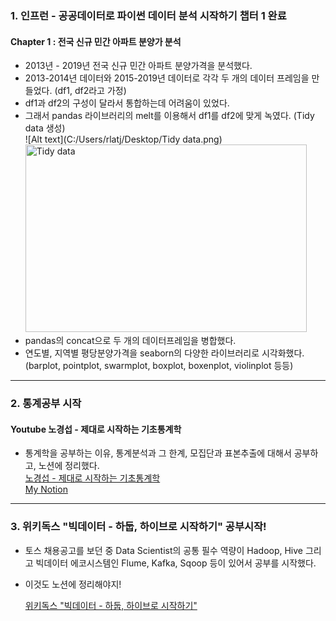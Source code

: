 ### 1. 인프런 - 공공데이터로 파이썬 데이터 분석 시작하기 챕터 1 완료
#### Chapter 1 : 전국 신규 민간 아파트 분양가 분석

- 2013년 - 2019년 전국 신규 민간 아파트 분양가격을 분석했다.       
- 2013-2014년 데이터와 2015-2019년 데이터로 각각 두 개의 데이터 프레임을 만들었다. (df1, df2라고 가정)
- df1과 df2의 구성이 달라서 통합하는데 어려움이 있었다.
- 그래서 pandas 라이브러리의 melt를 이용해서 df1를 df2에 맞게 녹였다. (Tidy data 생성)          
![Alt text](C:/Users/rlatj/Desktop/Tidy data.png)
<img src="C:/Users/rlatj/Desktop/Tidy data.png" width="450px" height="300px" title="px(픽셀) 크기 설정" alt="Tidy data"></img><br/>
- pandas의 concat으로 두 개의 데이터프레임을 병합했다.
- 연도별, 지역별 평당분양가격을 seaborn의 다양한 라이브러리로 시각화했다. (barplot, pointplot, swarmplot, boxplot, boxenplot, violinplot 등등)               


                
- - -             

### 2. 통계공부 시작
#### Youtube 노경섭 - 제대로 시작하는 기초통계학
- 통계학을 공부하는 이유, 통계분석과 그 한계, 모집단과 표본추출에 대해서 공부하고, 노션에 정리했다.                  
[노경섭 - 제대로 시작하는 기초통계학](https://www.youtube.com/playlist?list=PLsri7w6p16vuDN55ZGHVYnitXs2R1Wz6q)           
[My Notion](https://www.notion.so/864bf94c57294c39932cdc66911b3fd3)

- - -


### 3. 위키독스 "빅데이터 - 하둡, 하이브로 시작하기" 공부시작!
- 토스 채용공고를 보던 중 Data Scientist의 공통 필수 역량이 Hadoop, Hive 그리고 빅데이터 에코시스템인 Flume, Kafka, Sqoop 등이 있어서 공부를 시작했다.
- 이것도 노션에 정리해야지!

   [위키독스 "빅데이터 - 하둡, 하이브로 시작하기"](https://wikidocs.net/book/2203)
